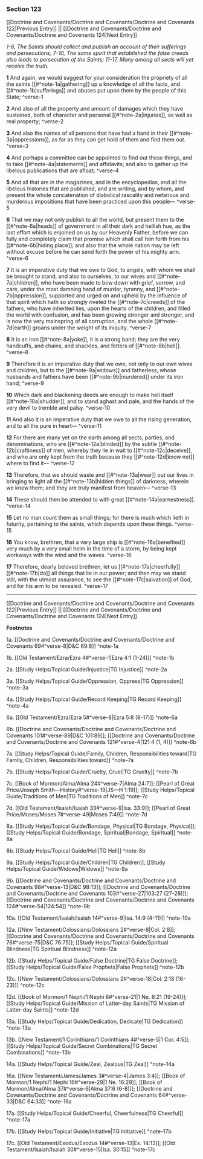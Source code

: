 ### Section 123

[[Doctrine and Covenants/Doctrine and Covenants/Doctrine and Covenants 122|Previous Entry]]  ||  [[Doctrine and Covenants/Doctrine and Covenants/Doctrine and Covenants 124|Next Entry]]

*1-6, The Saints should collect and publish an account of their sufferings and persecutions; 7-10, The same spirit that established the false creeds also leads to persecution of the Saints; 11-17, Many among all sects will yet receive the truth.*

**1**  And again, we would suggest for your consideration the propriety of all the saints [[#^note-1a|gathering]] up a knowledge of all the facts, and [[#^note-1b|sufferings]] and abuses put upon them by the people of this State; ^verse-1

**2**  And also of all the property and amount of damages which they have sustained, both of character and personal [[#^note-2a|injuries]], as well as real property; ^verse-2

**3**  And also the names of all persons that have had a hand in their [[#^note-3a|oppressions]], as far as they can get hold of them and find them out. ^verse-3

**4**  And perhaps a committee can be appointed to find out these things, and to take [[#^note-4a|statements]] and affidavits; and also to gather up the libelous publications that are afloat; ^verse-4

**5**  And all that are in the magazines, and in the encyclopedias, and all the libelous histories that are published, and are writing, and by whom, and present the whole concatenation of diabolical rascality and nefarious and murderous impositions that have been practiced upon this people— ^verse-5

**6**  That we may not only publish to all the world, but present them to the [[#^note-6a|heads]] of government in all their dark and hellish hue, as the last effort which is enjoined on us by our Heavenly Father, before we can fully and completely claim that promise which shall call him forth from his [[#^note-6b|hiding place]]; and also that the whole nation may be left without excuse before he can send forth the power of his mighty arm. ^verse-6

**7**  It is an imperative duty that we owe to God, to angels, with whom we shall be brought to stand, and also to ourselves, to our wives and [[#^note-7a|children]], who have been made to bow down with grief, sorrow, and care, under the most damning hand of murder, tyranny, and [[#^note-7b|oppression]], supported and urged on and upheld by the influence of that spirit which hath so strongly riveted the [[#^note-7c|creeds]] of the fathers, who have inherited lies, upon the hearts of the children, and filled the world with confusion, and has been growing stronger and stronger, and is now the very mainspring of all corruption, and the whole [[#^note-7d|earth]] groans under the weight of its iniquity. ^verse-7

**8**  It is an iron [[#^note-8a|yoke]], it is a strong band; they are the very handcuffs, and chains, and shackles, and fetters of [[#^note-8b|hell]]. ^verse-8

**9**  Therefore it is an imperative duty that we owe, not only to our own wives and children, but to the [[#^note-9a|widows]] and fatherless, whose husbands and fathers have been [[#^note-9b|murdered]] under its iron hand; ^verse-9

**10**  Which dark and blackening deeds are enough to make hell itself [[#^note-10a|shudder]], and to stand aghast and pale, and the hands of the very devil to tremble and palsy. ^verse-10

**11**  And also it is an imperative duty that we owe to all the rising generation, and to all the pure in heart— ^verse-11

**12**  For there are many yet on the earth among all sects, parties, and denominations, who are [[#^note-12a|blinded]] by the subtle [[#^note-12b|craftiness]] of men, whereby they lie in wait to [[#^note-12c|deceive]], and who are only kept from the truth because they [[#^note-12d|know not]] where to find it— ^verse-12

**13**  Therefore, that we should waste and [[#^note-13a|wear]] out our lives in bringing to light all the [[#^note-13b|hidden things]] of darkness, wherein we know them; and they are truly manifest from heaven— ^verse-13

**14**  These should then be attended to with great [[#^note-14a|earnestness]]. ^verse-14

**15**  Let no man count them as small things; for there is much which lieth in futurity, pertaining to the saints, which depends upon these things. ^verse-15

**16**  You know, brethren, that a very large ship is [[#^note-16a|benefited]] very much by a very small helm in the time of a storm, by being kept workways with the wind and the waves. ^verse-16

**17**  Therefore, dearly beloved brethren, let us [[#^note-17a|cheerfully]] [[#^note-17b|do]] all things that lie in our power; and then may we stand still, with the utmost assurance, to see the [[#^note-17c|salvation]] of God, and for his arm to be revealed. ^verse-17


---
[[Doctrine and Covenants/Doctrine and Covenants/Doctrine and Covenants 122|Previous Entry]]  ||  [[Doctrine and Covenants/Doctrine and Covenants/Doctrine and Covenants 124|Next Entry]]


**Footnotes**


1a. [[Doctrine and Covenants/Doctrine and Covenants/Doctrine and Covenants 69#^verse-8|D&C 69:8]] ^note-1a

1b. [[Old Testament/Ezra/Ezra 4#^verse-1|Ezra 4:1 (1-24)]] ^note-1b

2a. [[Study Helps/Topical Guide/Injustice|TG Injustice]] ^note-2a

3a. [[Study Helps/Topical Guide/Oppression, Oppress|TG Oppression]] ^note-3a

4a. [[Study Helps/Topical Guide/Record Keeping|TG Record Keeping]] ^note-4a

6a. [[Old Testament/Ezra/Ezra 5#^verse-8|Ezra 5:8 (8-17)]] ^note-6a

6b. [[Doctrine and Covenants/Doctrine and Covenants/Doctrine and Covenants 101#^verse-89|D&C 101:89]]; [[Doctrine and Covenants/Doctrine and Covenants/Doctrine and Covenants 121#^verse-4|121:4 (1, 4)]] ^note-6b

7a. [[Study Helps/Topical Guide/Family, Children, Responsibilities toward|TG Family, Children, Responsibilities toward]] ^note-7a

7b. [[Study Helps/Topical Guide/Cruelty, Cruel|TG Cruelty]] ^note-7b

7c. [[Book of Mormon/Alma/Alma 24#^verse-7|Alma 24:7]]; [[Pearl of Great Price/Joseph Smith—History#^verse-19|JS—H 1:19]]; [[Study Helps/Topical Guide/Traditions of Men|TG Traditions of Men]] ^note-7c

7d. [[Old Testament/Isaiah/Isaiah 33#^verse-9|Isa. 33:9]]; [[Pearl of Great Price/Moses/Moses 7#^verse-49|Moses 7:49]] ^note-7d

8a. [[Study Helps/Topical Guide/Bondage, Physical|TG Bondage, Physical]]; [[Study Helps/Topical Guide/Bondage, Spiritual|Bondage, Spiritual]] ^note-8a

8b. [[Study Helps/Topical Guide/Hell|TG Hell]] ^note-8b

9a. [[Study Helps/Topical Guide/Children|TG Children]]; [[Study Helps/Topical Guide/Widows|Widows]] ^note-9a

9b. [[Doctrine and Covenants/Doctrine and Covenants/Doctrine and Covenants 98#^verse-13|D&C 98:13]]; [[Doctrine and Covenants/Doctrine and Covenants/Doctrine and Covenants 103#^verse-27|103:27 (27-28)]]; [[Doctrine and Covenants/Doctrine and Covenants/Doctrine and Covenants 124#^verse-54|124:54]] ^note-9b

10a. [[Old Testament/Isaiah/Isaiah 14#^verse-9|Isa. 14:9 (4-11)]] ^note-10a

12a. [[New Testament/Colossians/Colossians 2#^verse-8|Col. 2:8]]; [[Doctrine and Covenants/Doctrine and Covenants/Doctrine and Covenants 76#^verse-75|D&C 76:75]]; [[Study Helps/Topical Guide/Spiritual Blindness|TG Spiritual Blindness]] ^note-12a

12b. [[Study Helps/Topical Guide/False Doctrine|TG False Doctrine]]; [[Study Helps/Topical Guide/False Prophets|False Prophets]] ^note-12b

12c. [[New Testament/Colossians/Colossians 2#^verse-18|Col. 2:18 (16-23)]] ^note-12c

12d. [[Book of Mormon/1 Nephi/1 Nephi 8#^verse-21|1 Ne. 8:21 (19-24)]]; [[Study Helps/Topical Guide/Mission of Latter-day Saints|TG Mission of Latter-day Saints]] ^note-12d

13a. [[Study Helps/Topical Guide/Dedication, Dedicate|TG Dedication]] ^note-13a

13b. [[New Testament/1 Corinthians/1 Corinthians 4#^verse-5|1 Cor. 4:5]]; [[Study Helps/Topical Guide/Secret Combinations|TG Secret Combinations]] ^note-13b

14a. [[Study Helps/Topical Guide/Zeal, Zealous|TG Zeal]] ^note-14a

16a. [[New Testament/James/James 3#^verse-4|James 3:4]]; [[Book of Mormon/1 Nephi/1 Nephi 16#^verse-29|1 Ne. 16:29]]; [[Book of Mormon/Alma/Alma 37#^verse-6|Alma 37:6 (6-8)]]; [[Doctrine and Covenants/Doctrine and Covenants/Doctrine and Covenants 64#^verse-33|D&C 64:33]] ^note-16a

17a. [[Study Helps/Topical Guide/Cheerful, Cheerfulness|TG Cheerful]] ^note-17a

17b. [[Study Helps/Topical Guide/Initiative|TG Initiative]] ^note-17b

17c. [[Old Testament/Exodus/Exodus 14#^verse-13|Ex. 14:13]]; [[Old Testament/Isaiah/Isaiah 30#^verse-15|Isa. 30:15]] ^note-17c